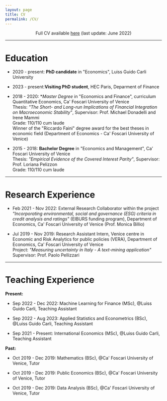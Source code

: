 ```yaml
---
layout: page
title: CV
permalink: /CV/
---
```


<div style="text-align:center;"> Full CV available <a href="https://www.dropbox.com/s/auwzhtjmo37omlx/CV.pdf?dl=0">here</a> (last update: June 2022)</div>

---

# Education
- 2020 - present: **PhD candidate** in "Economics", Luiss Guido Carli University

- 2023 - present:**Visiting PhD student**, HEC Paris, Deparment of Finance

- 2018 - 2020: **Master Degree* in "Economics and Finance", curriculum Quantitative Economics, Ca' Foscari University of Venice<br>
    Thesis: *"The Short- and Long-run Implications of Financial Integration on Macroeconomic Stability"*, Supervisor: Prof. Michael Donadelli and Irene Mammi<br>
    Grade: 110/110 cum laude<br>
    Winner of the "Riccardo Faini" degree award for the best theses in economic field (Department of Economics - Ca' Foscari University of Venice)<br>

- 2015 - 2018: **Bachelor Degree** in "Economics and Management", Ca' Foscari University of Venice<br>
    Thesis: *"Empirical Evidence of the Covered Interest Parity"*, Supervisor: Prof. Loriana Pelizzon<br>
    Grade: 110/110 cum laude<br>

---

# Research Experience
- Feb 2021 - Nov 2022: External Research Collaborator within the project  *"Incorporating environmental, social and governance (ESG) criteria in credit analysis and ratings"* (EIBURS funding program), Department of Economics, Ca' Foscari University of Venice (Prof. Monica Billio)

- Jul 2019 - Nov 2019: Research Assistant Intern, Venice centre in Economic and Risk Analytics for public policies (VERA), Department of Economics, Ca' Foscari University of Venice<br>
    Project: *"Measuring uncertainty in Italy  - A text-mining application"* <br>
    Supervisor: Prof. Paolo Pellizzari<br>

---

# Teaching Experience

**Present:**

- Sep 2022 - Dec 2022: Machine Learning for Finance (MSc), @Luiss Guido Carli, Teaching Assistant
 
- Sep 2022 - Aug 2023: Applied Statistics and Econometrics (BSc), @Luiss Guido Carli, Teaching Assistant

- Sep 2021 - Present: International Economics (MSc),  @Luiss Guido Carli, Teaching Assistant 

**Past:**

- Oct 2019 - Dec 2019: Mathematics (BSc), @Ca' Foscari University of Venice, Tutor

- Oct 2019 - Dec 2019: Public Economics (BSc), @Ca' Foscari University of Venice, Tutor

- Oct 2019 - Dec 2019: Data Analysis (BSc), @Ca' Foscari University of Venice, Tutor
